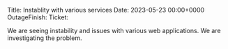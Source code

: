 Title: Instablity with various services
Date: 2023-05-23 00:00+0000
OutageFinish:
Ticket:

We are seeing instability and issues with various web applications.
We are investigating the problem.
